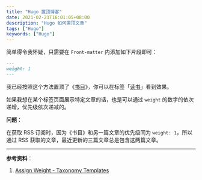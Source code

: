 ```yaml
---
title: "Hugo 置顶博客"
date: 2021-02-21T16:01:05+08:00
description: "Hugo 如何置顶文章"
tags: ["Hugo"]
keywords: ["Hugo"]
---
```


简单得令我怀疑，只需要在 `Front-matter` 内添加如下片段即可：

```md
---
weight: 1
---
```

我已经按照这个方法置顶了《[书目](/posts/books)》，你可以在标签「[读书](/tags/读书)」看到效果。

如果我想在某个标签页面展示特定文章的话，也是可以通过 `weight` 的数字的依次递增，优先级依次递减的。

**问题**：

在获取 RSS 订阅时，因为《书目》和另一篇文章的优先级同为 `weight: 1`，所以通过 RSS 获取的文章，最近更新的三篇文章总是包含这两篇文章。

---

**参考资料**：

1. [Assign Weight - Taxonomy Templates](https://gohugo.io/templates/taxonomy-templates/#assign-weight)

